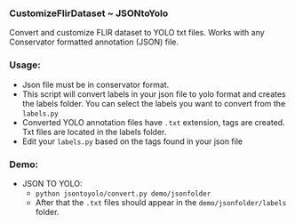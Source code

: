 ### CustomizeFlirDataset ~ JSONtoYolo
Convert and customize FLIR dataset  to YOLO txt files. Works with any Conservator formatted annotation (JSON) file.

### Usage:
- Json file  must be in conservator format.
- This script will convert labels in your json file to yolo format and creates the labels folder. You can select the labels you want to convert from the `labels.py`  
- Converted YOLO annotation files have `.txt` extension, tags are created. Txt files are located in the labels folder.
- Edit your ```labels.py``` based on the tags found in your json file

### Demo:
- JSON TO YOLO:
   - ```python jsontoyolo/convert.py demo/jsonfolder```
   - After that the ```.txt``` files should appear in the ```demo/jsonfolder/labels``` folder.
